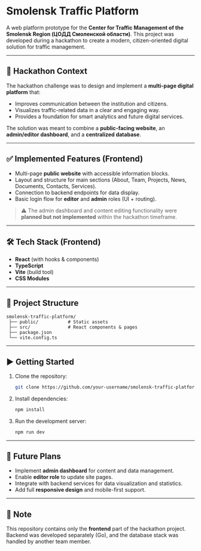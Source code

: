 # Smolensk Traffic Platform

A web platform prototype for the **Center for Traffic Management of the Smolensk Region (ЦОДД Смоленской области)**.
This project was developed during a hackathon to create a modern, citizen-oriented digital solution for traffic management.

---

## 🚀 Hackathon Context

The hackathon challenge was to design and implement a **multi-page digital platform** that:

* Improves communication between the institution and citizens.
* Visualizes traffic-related data in a clear and engaging way.
* Provides a foundation for smart analytics and future digital services.

The solution was meant to combine a **public-facing website**, an **admin/editor dashboard**, and a **centralized database**.

---

## ✅ Implemented Features (Frontend)

* Multi-page **public website** with accessible information blocks.
* Layout and structure for main sections (About, Team, Projects, News, Documents, Contacts, Services).
* Connection to backend endpoints for data display.
* Basic login flow for **editor** and **admin** roles (UI + routing).

> ⚠️ The admin dashboard and content editing functionality were **planned but not implemented** within the hackathon timeframe.

---

## 🛠 Tech Stack (Frontend)

* **React** (with hooks & components)
* **TypeScript**
* **Vite** (build tool)
* **CSS Modules**

---

## 📂 Project Structure

```
smolensk-traffic-platform/
 ├── public/           # Static assets
 ├── src/              # React components & pages
 ├── package.json
 └── vite.config.ts
```

---

## ▶️ Getting Started

1. Clone the repository:

   ```bash
   git clone https://github.com/your-username/smolensk-traffic-platform.git
   ```
2. Install dependencies:

   ```bash
   npm install
   ```
3. Run the development server:

   ```bash
   npm run dev
   ```

---

## 🔮 Future Plans

* Implement **admin dashboard** for content and data management.
* Enable **editor role** to update site pages.
* Integrate with backend services for data visualization and statistics.
* Add full **responsive design** and mobile-first support.

---

## 📌 Note

This repository contains only the **frontend** part of the hackathon project.
Backend was developed separately (Go), and the database stack was handled by another team member.

